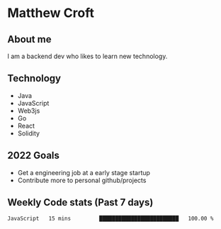 # Matthew Croft

## About me
I am a backend dev who likes to learn new technology. 

## Technology
- Java
- JavaScript
- Web3js
- Go
- React
- Solidity

## 2022 Goals

- Get a engineering job at a early stage startup
- Contribute more to personal github/projects

## Weekly Code stats (Past 7 days)

<!--START_SECTION:waka-->

```text
JavaScript   15 mins         █████████████████████████   100.00 %
```

<!--END_SECTION:waka-->
